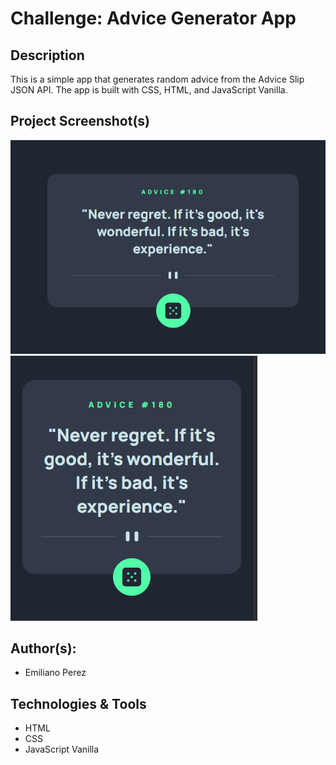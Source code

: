 # Challenge: Advice Generator App

## Description

This is a simple app that generates random advice from the Advice Slip JSON API. The app is built with CSS, HTML, and JavaScript Vanilla.

## Project Screenshot(s)

![Screenshot](./screenshots/screen_1.png)
![Screenshot](./screenshots/scree_2.png)

## Author(s):

- Emiliano Perez

## Technologies & Tools

- HTML
- CSS
- JavaScript Vanilla

